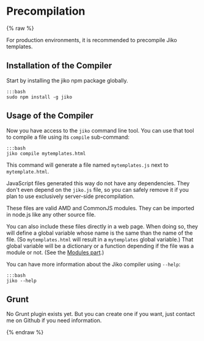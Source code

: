 
Precompilation
==============

{% raw  %}

For production environments, it is recommended to precompile Jiko templates.

Installation of the Compiler
----------------------------

Start by installing the jiko npm package globally.

    :::bash
    sudo npm install -g jiko

Usage of the Compiler
---------------------

Now you have access to the `jiko` command line tool. You can use that tool to compile a file using its `compile`
sub-command:

    :::bash
    jiko compile mytemplates.html

This command will generate a file named `mytemplates.js` next to `mytemplate.html`.

JavaScript files generated this way do not have any dependencies. They don't even depend on the `jiko.js` file, so you
can safely remove it if you plan to use exclusively server-side precompilation.

These files are valid AMD and CommonJS modules. They can be imported in node.js like any other source file.

You can also include these files directly in a web page. When doing so, they will define a global variable whose name is
the same than the name of the file. (So `mytemplates.html` will result in a `mytemplates` global variable.) That global
variable will be a dictionary or a function depending if the file was a module or not. (See the [Modules
part](/docs/syntax.html#modules).)

You can have more information about the Jiko compiler using `--help`:

    :::bash
    jiko --help

Grunt
-----

No Grunt plugin exists yet. But you can create one if you want, just contact me on Github if you need information.

{% endraw %}
